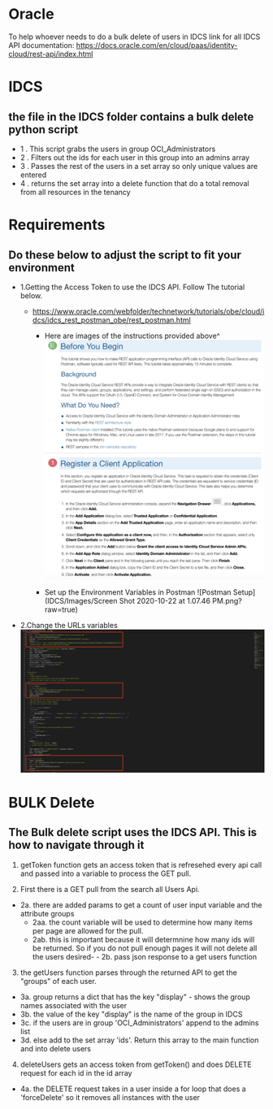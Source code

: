 
# Oracle
To help whoever needs to do a bulk delete of users in IDCS
link for all IDCS API documentation: https://docs.oracle.com/en/cloud/paas/identity-cloud/rest-api/index.html


# IDCS 
the file in the IDCS folder contains a bulk delete python script
- 
- 1 . This script grabs the users in group OCI_Administrators
- 2 . Filters out the ids for each user in this group into an admins array
- 3 . Passes the rest of the users in a set array so only unique values are entered
- 4 . returns the set array into a delete function that do a total removal from all resources in the tenancy

# Requirements
Do these below to adjust the script to fit your environment
-
- 1.Getting the Access Token to use the IDCS API. Follow The tutorial below. 
  - https://www.oracle.com/webfolder/technetwork/tutorials/obe/cloud/idcs/idcs_rest_postman_obe/rest_postman.html
  
    - Here are images of the instructions provided above^ 
    ![Create the Application in IDCS](https://github.com/tyree88/Oracle/blob/master/IDCS/Images/Screen%20Shot%202020-10-22%20at%201.07.06%20PM.png?raw=true)
    
    - Set up the Environment Variables in Postman
    ![Postman Setup](IDCS/Images/Screen Shot 2020-10-22 at 1.07.46 PM.png?raw=true)
    
  
- 2.Change the URLs variables
![Change the urls](https://github.com/tyree88/Oracle/blob/master/IDCS/Images/Change%20URLs.png?raw=true)
 

# BULK Delete 
The Bulk delete script uses the IDCS API. This is how to navigate through it
- 
1. getToken function gets an access token that is refresehed every api call and passed into a variable to process the GET pull.

2. First there is a GET pull from the search all Users Api. 
  - 2a. there are added params to get a count of user input variable and the attribute groups 
    - 2aa. the count variable will be used to determine how many items per page are allowed for the pull. 
    - 2ab. this is important because it will determnine how many ids will be returned. So if you do not pull enough pages it will not delete all the users desired-   - 2b. pass json response to a get users function

3. the getUsers function parses through the returned API to get the "groups" of each user. 
 -  3a. group returns a dict that has the key "display" - shows the group names associated with the user 
 -  3b. the value of the key "display" is the name of the group in IDCS
 -  3c. if the users are in group 'OCI_Administrators' append to the admins list
 -  3d. else add to the set array 'ids'. Return this array to the main function and into delete users
 
4. deleteUsers gets an access token from getToken() and does DELETE request for each id in the id array
 -  4a. the DELETE request takes in a user inside a for loop that does a 'forceDelete' so it removes all instances with the user


